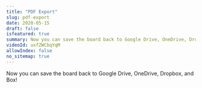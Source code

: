 ```yaml
---
title: "PDF Export"
slug: pdf-export
date: 2020-05-15
draft: false
isfeatured: true
summary: Now you can save the board back to Google Drive, OneDrive, Dropbox, and Box!
videoId: uxfZWCbqYqM
allowIndex: false
no_sitemap: true
---
```




Now you can save the board back to Google Drive, OneDrive, Dropbox, and Box!
